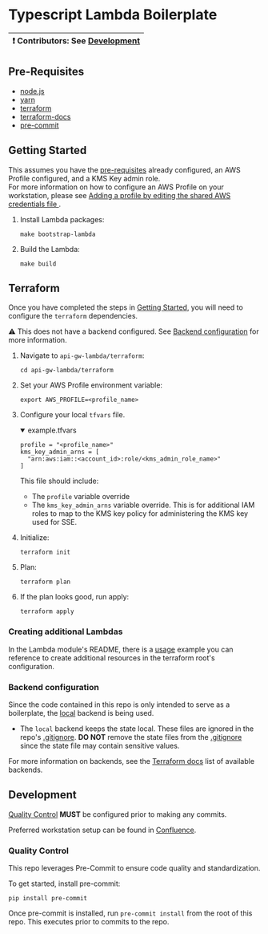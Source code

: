 # Typescript Lambda Boilerplate

| :exclamation: **Contributors:** See [Development](#dev)  |  
|----------------------------------------------------------|

## <a id="prereqs"></a> Pre-Requisites 
- [node.js](https://nodejs.dev/download/)
- [yarn](https://classic.yarnpkg.com/lang/en/docs/install/#mac-stable)
- [terraform](https://learn.hashicorp.com/terraform/getting-started/install#installing-terraform)
- [terraform-docs](https://github.com/segmentio/terraform-docs)
- [pre-commit](https://pre-commit.com/#install)

## <a id="getting_started"></a> Getting Started 
This assumes you have the [pre-requisites](#prereqs) already configured, an AWS Profile configured, and a KMS Key admin role.  
For more information on how to configure an AWS Profile on your workstation, please see [Adding a profile by editing the shared AWS credentials file
](https://docs.aws.amazon.com/toolkit-for-visual-studio/latest/user-guide/keys-profiles-credentials.html#adding-a-profile-to-the-aws-credentials-profile-file).  

1. Install Lambda packages:  
   ```shell
   make bootstrap-lambda
   ```
4. Build the Lambda:  
   ```shell
   make build
   ```

## Terraform
Once you have completed the steps in [Getting Started](#getting_started), you will need to configure 
the `terraform` dependencies.  

:warning: This does not have a backend configured. See [Backend configuration](#backend_config) for more information.  

1. Navigate to `api-gw-lambda/terraform`:  
   ```shell
   cd api-gw-lambda/terraform
   ```
2. Set your AWS Profile environment variable:
   ```shell
   export AWS_PROFILE=<profile_name>
   ```
3. Configure your local `tfvars` file.
   <details open="true">
   <summary>example.tfvars</summary>

   ```shell
   profile = "<profile_name>"
   kms_key_admin_arns = [
     "arn:aws:iam::<account_id>:role/<kms_admin_role_name>"
   ]
   ```
   
   </details>
   
   This file should include:
     * The `profile` variable override
     * The `kms_key_admin_arns` variable override. This is for additional IAM roles to map to the KMS key policy for administering the KMS key used for SSE.
4. Initialize:  
   ```shell
   terraform init
   ```
5. Plan:  
   ```shell
   terraform plan
   ```
6. If the plan looks good, run apply:  
   ```shell
   terraform apply
   ```

### Creating additional Lambdas
In the Lambda module's README, there is a [usage](./api-gw-lambda/terraform/lambda/README.md#usage) example you can reference to create additional resources in the 
terraform root's configuration.  

### <a id="backend_config"></a> Backend configuration  
Since the code contained in this repo is only intended to serve as a boilerplate, the [local](https://www.terraform.io/language/settings/backends/local) backend is being used.  
* The `local` backend keeps the state local. These files are ignored in the repo's [.gitignore](.gitignore). **DO NOT**
  remove the state files from the [.gitignore](.gitignore) since the state file may contain sensitive values.  

For more information on backends, see the [Terraform docs](https://www.terraform.io/language/settings/backends/configuration) list of available backends.   

## <a id="dev"></a> Development
[Quality Control](#qc) **MUST** be configured prior to making any commits.

Preferred workstation setup can be found in [Confluence](https://sourcefuse.atlassian.net/wiki/spaces/SOURCEFUSE/pages/3311075411/Dev+Machine+Setup).  
 
### <a id="qc"></a> Quality Control  
This repo leverages Pre-Commit to ensure code quality and standardization.  

To get started, install pre-commit:  
```shell
pip install pre-commit
``` 

Once pre-commit is installed, run `pre-commit install` from the root of this repo. This executes 
prior to commits to the repo.  
